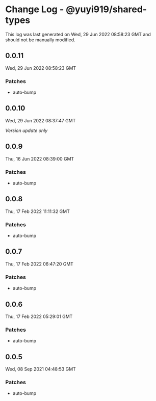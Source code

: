 # Change Log - @yuyi919/shared-types

This log was last generated on Wed, 29 Jun 2022 08:58:23 GMT and should not be manually modified.

## 0.0.11
Wed, 29 Jun 2022 08:58:23 GMT

### Patches

- auto-bump

## 0.0.10
Wed, 29 Jun 2022 08:37:47 GMT

_Version update only_

## 0.0.9
Thu, 16 Jun 2022 08:39:00 GMT

### Patches

- auto-bump

## 0.0.8
Thu, 17 Feb 2022 11:11:32 GMT

### Patches

- auto-bump

## 0.0.7
Thu, 17 Feb 2022 06:47:20 GMT

### Patches

- auto-bump

## 0.0.6
Thu, 17 Feb 2022 05:29:01 GMT

### Patches

- auto-bump

## 0.0.5
Wed, 08 Sep 2021 04:48:53 GMT

### Patches

- auto-bump

